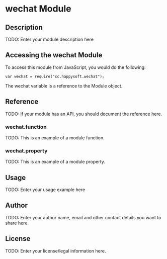 # wechat Module

## Description

TODO: Enter your module description here

## Accessing the wechat Module

To access this module from JavaScript, you would do the following:

    var wechat = require("cc.happysoft.wechat");

The wechat variable is a reference to the Module object.

## Reference

TODO: If your module has an API, you should document
the reference here.

### wechat.function

TODO: This is an example of a module function.

### wechat.property

TODO: This is an example of a module property.

## Usage

TODO: Enter your usage example here

## Author

TODO: Enter your author name, email and other contact
details you want to share here.

## License

TODO: Enter your license/legal information here.
